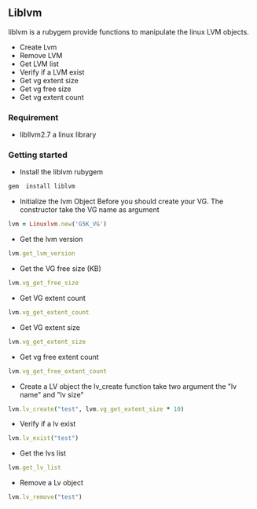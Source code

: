 ## Liblvm

liblvm is a rubygem provide functions to manipulate the linux LVM objects.
* Create Lvm 
* Remove LVM
* Get LVM list
* Verify if a LVM exist
* Get vg extent size
* Get vg free size
* Get vg extent count

### Requirement

* libllvm2.7  a linux library

### Getting started

* Install the liblvm rubygem

```ruby
gem  install liblvm
```
* Initialize the lvm Object
Before you should create your VG. The constructor take the VG name as argument

```ruby
lvm = Linuxlvm.new('G5K_VG')
```

* Get the lvm version 

```ruby
lvm.get_lvm_version
```
* Get the VG free size (KB)

```ruby
lvm.vg_get_free_size
```

* Get VG extent count

```ruby
lvm.vg_get_extent_count
```

* Get VG extent size

```ruby
lvm.vg_get_extent_size
```

* Get vg free extent count

```ruby
lvm.vg_get_free_extent_count
```

* Create a LV object
the lv_create function take two argument the "lv name" and "lv size"

```ruby
lvm.lv_create("test", lvm.vg_get_extent_size * 10)
```

* Verify if a lv exist

```ruby
lvm.lv_exist("test")
```

* Get the lvs list

```ruby
lvm.get_lv_list
```
* Remove a Lv object

```ruby
lvm.lv_remove("test")
```







